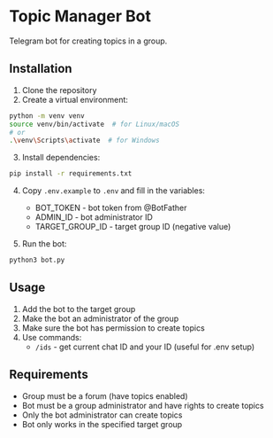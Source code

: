 # Topic Manager Bot

Telegram bot for creating topics in a group.

## Installation

1. Clone the repository
2. Create a virtual environment:
```bash
python -m venv venv
source venv/bin/activate  # for Linux/macOS
# or
.\venv\Scripts\activate  # for Windows
```
3. Install dependencies:
```bash
pip install -r requirements.txt
```
4. Copy `.env.example` to `.env` and fill in the variables:
   - BOT_TOKEN - bot token from @BotFather
   - ADMIN_ID - bot administrator ID
   - TARGET_GROUP_ID - target group ID (negative value)

5. Run the bot:
```bash
python3 bot.py
```

## Usage

1. Add the bot to the target group
2. Make the bot an administrator of the group
3. Make sure the bot has permission to create topics
4. Use commands:
   - `/ids` - get current chat ID and your ID (useful for .env setup)

## Requirements
- Group must be a forum (have topics enabled)
- Bot must be a group administrator and have rights to create topics
- Only the bot administrator can create topics
- Bot only works in the specified target group 